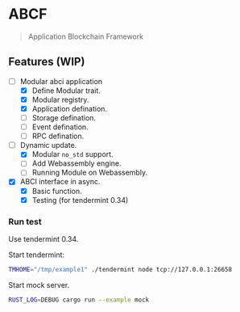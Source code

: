 # ABCF

> Application Blockchain Framework

## Features (WIP)

- [ ] Modular abci application
  - [X] Define Modular trait.
  - [X] Modular registry.
  - [X] Application defination.
  - [ ] Storage defination.
  - [ ] Event defination.
  - [ ] RPC defination.
- [ ] Dynamic update.
  - [X] Modular `no_std` support.
  - [ ] Add Webassembly engine.
  - [ ] Running Module on Webassembly.
- [X] ABCI interface in async.
  - [X] Basic function.
  - [X] Testing (for tendermint 0.34)

### Run test

Use tendermint 0.34.

Start tendermint:

``` bash
TMHOME="/tmp/example1" ./tendermint node tcp://127.0.0.1:26658
```

Start mock server.

``` bash
RUST_LOG=DEBUG cargo run --example mock
```

